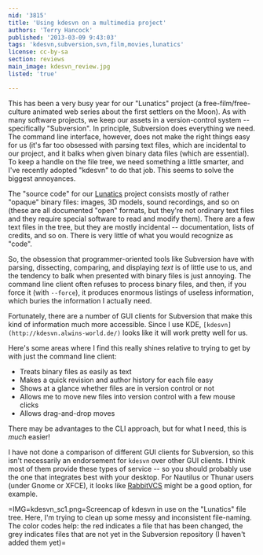 ```yaml
---
nid: '3815'
title: 'Using kdesvn on a multimedia project'
authors: 'Terry Hancock'
published: '2013-03-09 9:43:03'
tags: 'kdesvn,subversion,svn,film,movies,lunatics'
license: cc-by-sa
section: reviews
main_image: kdesvn_review.jpg
listed: 'true'

---
```

This has been a very busy year for our "Lunatics" project (a free-film/free-culture animated web series about the first settlers on the Moon). As with many software projects, we keep our assets in a version-control system -- specifically "Subversion". In principle, Subversion does everything we need. The command line interface, however, does not make the right things easy for us (it's far too obsessed with parsing text files, which are incidental to our project, and it balks when given binary data files (which are essential). To keep a handle on the file tree, we need something a little smarter, and I've recently adopted "kdesvn" to do that job. This seems to solve the biggest annoyances.

<!--break-->

The "source code" for our [Lunatics](http://lunatics.tv) project consists mostly of rather "opaque" binary files: images, 3D models, sound recordings, and so on (these are all documented "open" formats, but they're not ordinary text files and they require special software to read and modify them). There are a few text files in the tree, but they are mostly incidental -- documentation, lists of credits, and so on. There is very little of what you would recognize as "code". 

So, the obsession that programmer-oriented tools like Subversion have with parsing, dissecting, comparing, and displaying _text_ is of little use to us, and the tendency to balk when presented with binary files is just annoying. The command line client often refuses to process binary files, and then, if you force it (with `--force`), it produces enormous listings of useless information, which buries the information I actually need.

Fortunately, there are a number of GUI clients for Subversion that make this kind of information much more accessible. Since I use KDE, `[kdesvn](http://kdesvn.alwins-world.de/)` looks like it will work pretty well for us.

Here's some areas where I find this really shines relative to trying to get by with just the command line client:

* Treats binary files as easily as text
* Makes a quick revision and author history for each file easy
* Shows at a glance whether files are in version control or not
* Allows me to move new files into version control with a few mouse clicks
* Allows drag-and-drop moves

There may be advantages to the CLI approach, but for what I need, this is _much_ easier!

I have not done a comparison of different GUI clients for Subversion, so this isn't necessarily an endorsement for `kdesvn` over other GUI clients. I think most of them provide these types of service -- so you should probably use the one that integrates best with your desktop. For Nautilus or Thunar users (under Gnome or XFCE), it looks like  [RabbitVCS](http://rabbitvcs.org/) might be a good option, for example.

=IMG=kdesvn_sc1.png=Screencap of kdesvn in use on the "Lunatics" file tree. Here, I'm trying to clean up some messy and inconsistent file-naming. The color codes help: the red indicates a file that has been changed, the grey indicates files that are not yet in the Subversion repository (I haven't added them yet)=
